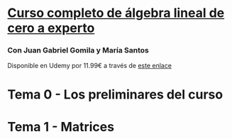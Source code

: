 # [Curso completo de álgebra lineal de cero a experto](https://www.udemy.com/draft/2028276/?couponCode=GITHUB_PROMO)
### Con Juan Gabriel Gomila y María Santos

Disponible en Udemy por 11.99€ a través de [este enlace](https://www.udemy.com/draft/2028276/?couponCode=GITHUB_PROMO)

# Tema 0 - Los preliminares del curso

# Tema 1 - Matrices
